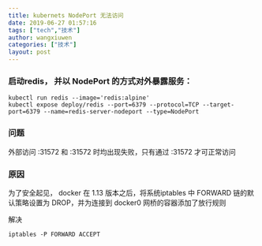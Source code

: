```yaml
---
title: kubernets NodePort 无法访问
date: 2019-06-27 01:57:16
tags: ["tech","技术"]
author: wangxiuwen
categories: ["技术"]
layout: post
---
```


### 启动redis， 并以 NodePort 的方式对外暴露服务：
```
kubectl run redis --image='redis:alpine'
kubectl expose deploy/redis --port=6379 --protocol=TCP --target-port=6379 --name=redis-server-nodeport --type=NodePort
```

### 问题
外部访问 <master>:31572 和 <node-2>:31572 时均出现失败，只有通过 <node-1>:31572 才可正常访问

### 原因

为了安全起见， docker 在 1.13 版本之后，将系统iptables 中 FORWARD 链的默认策略设置为 DROP，并为连接到 docker0 网桥的容器添加了放行规则

解决

```
iptables -P FORWARD ACCEPT
```